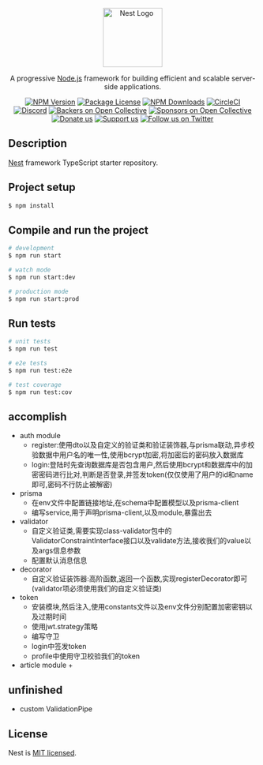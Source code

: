 <p align="center">
  <a href="http://nestjs.com/" target="blank"><img src="https://nestjs.com/img/logo-small.svg" width="120" alt="Nest Logo" /></a>
</p>

[circleci-image]: https://img.shields.io/circleci/build/github/nestjs/nest/master?token=abc123def456
[circleci-url]: https://circleci.com/gh/nestjs/nest

  <p align="center">A progressive <a href="http://nodejs.org" target="_blank">Node.js</a> framework for building efficient and scalable server-side applications.</p>
    <p align="center">
<a href="https://www.npmjs.com/~nestjscore" target="_blank"><img src="https://img.shields.io/npm/v/@nestjs/core.svg" alt="NPM Version" /></a>
<a href="https://www.npmjs.com/~nestjscore" target="_blank"><img src="https://img.shields.io/npm/l/@nestjs/core.svg" alt="Package License" /></a>
<a href="https://www.npmjs.com/~nestjscore" target="_blank"><img src="https://img.shields.io/npm/dm/@nestjs/common.svg" alt="NPM Downloads" /></a>
<a href="https://circleci.com/gh/nestjs/nest" target="_blank"><img src="https://img.shields.io/circleci/build/github/nestjs/nest/master" alt="CircleCI" /></a>
<a href="https://discord.gg/G7Qnnhy" target="_blank"><img src="https://img.shields.io/badge/discord-online-brightgreen.svg" alt="Discord"/></a>
<a href="https://opencollective.com/nest#backer" target="_blank"><img src="https://opencollective.com/nest/backers/badge.svg" alt="Backers on Open Collective" /></a>
<a href="https://opencollective.com/nest#sponsor" target="_blank"><img src="https://opencollective.com/nest/sponsors/badge.svg" alt="Sponsors on Open Collective" /></a>
  <a href="https://paypal.me/kamilmysliwiec" target="_blank"><img src="https://img.shields.io/badge/Donate-PayPal-ff3f59.svg" alt="Donate us"/></a>
    <a href="https://opencollective.com/nest#sponsor"  target="_blank"><img src="https://img.shields.io/badge/Support%20us-Open%20Collective-41B883.svg" alt="Support us"></a>
  <a href="https://twitter.com/nestframework" target="_blank"><img src="https://img.shields.io/twitter/follow/nestframework.svg?style=social&label=Follow" alt="Follow us on Twitter"></a>
</p>
  <!--[![Backers on Open Collective](https://opencollective.com/nest/backers/badge.svg)](https://opencollective.com/nest#backer)
  [![Sponsors on Open Collective](https://opencollective.com/nest/sponsors/badge.svg)](https://opencollective.com/nest#sponsor)-->

## Description

[Nest](https://github.com/nestjs/nest) framework TypeScript starter repository.

## Project setup

```bash
$ npm install
```

## Compile and run the project

```bash
# development
$ npm run start

# watch mode
$ npm run start:dev

# production mode
$ npm run start:prod
```

## Run tests

```bash
# unit tests
$ npm run test

# e2e tests
$ npm run test:e2e

# test coverage
$ npm run test:cov
```

## accomplish

+ auth module 
  + register:使用dto以及自定义的验证类和验证装饰器,与prisma联动,异步校验数据中用户名的唯一性,使用bcrypt加密,将加密后的密码放入数据库
  + login:登陆时先查询数据库是否包含用户,然后使用bcrypt和数据库中的加密密码进行比对,判断是否登录,并签发token(仅仅使用了用户的id和name即可,密码不行防止被解密)
+ prisma
  + 在env文件中配置链接地址,在schema中配置模型以及prisma-client
  + 编写service,用于声明prisma-client,以及module,暴露出去
+ validator
  + 自定义验证类,需要实现class-validator包中的ValidatorConstraintInterface接口以及validate方法,接收我们的value以及args信息参数
  + 配置默认消息信息
+ decorator
  + 自定义验证装饰器:高阶函数,返回一个函数,实现registerDecorator即可(validator项必须使用我们的自定义验证类)
+ token
  + 安装模块,然后注入,使用constants文件以及env文件分别配置加密密钥以及过期时间
  + 使用jwt.strategy策略
  + 编写守卫
  + login中签发token
  + profile中使用守卫校验我们的token
+ article module
  + 

## unfinished

+ custom ValidationPipe


## License

Nest is [MIT licensed](https://github.com/nestjs/nest/blob/master/LICENSE).
